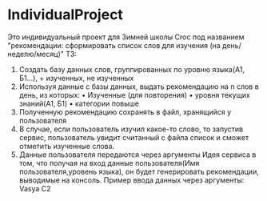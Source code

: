 # IndividualProject
Это индивидуальный проект для Зимней школы Croc под названием "рекомендации: сформировать список слов для изучения (на день/неделю/месяц)"
ТЗ:
1.	Создать базу данных слов, группированных по уровню языка(А1, Б1…), +
изученных, 
не изученных
2.	Используя данные с базы данных, выдать рекомендацию на n слов в день, из которых:
•	Изученные (для повторения)
•	уровня текущих знаний(А1, Б1)
•	категории повыше
3.	Полученную рекомендацию сохранять в файл, хранящийся у пользователя
4.	В случае, если пользователь изучил какое-то слово, то запустив сервис, пользователь увидит считанный с файла список и сможет отметить изученные слова.
5.	Данные пользователя передаются через аргументы
Идея сервиса в том, что получая на вход данные пользователя(Имя пользователя,уровень языка), он будет генерировать рекомендации, выводимые на консоль. 
Пример ввода данных через аргументы:
Vasya C2
